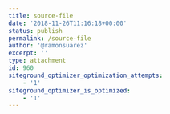 ```yaml
---
title: source-file
date: '2018-11-26T11:16:18+00:00'
status: publish
permalink: /source-file
author: '@ramonsuarez'
excerpt: ''
type: attachment
id: 960
siteground_optimizer_optimization_attempts:
    - '1'
siteground_optimizer_is_optimized:
    - '1'
---
```

<!DOCTYPE html PUBLIC "-//W3C//DTD HTML 4.0 Transitional//EN" "http://www.w3.org/TR/REC-html40/loose.dtd">
<?xml encoding="UTF-8">

